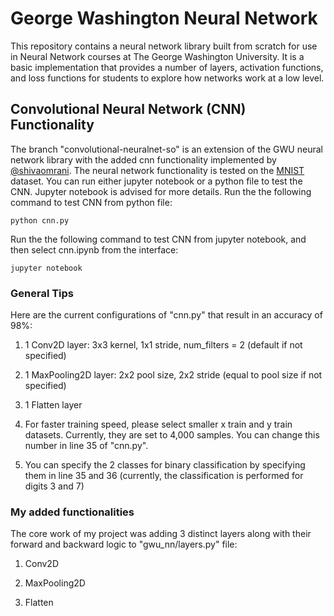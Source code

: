 # George Washington Neural Network
This repository contains a neural network library built from scratch for use in Neural Network courses at
The George Washington University. It is a basic implementation that provides a number of layers, activation
functions, and loss functions for students to explore how networks work at a low level.

## Convolutional Neural Network (CNN) Functionality
The branch "convolutional-neuralnet-so" is an extension of the GWU neural network library with the added cnn functionality implemented by [@shivaomrani](https://github.com/shivaomrani). The neural network functionality is tested on the [MNIST](http://yann.lecun.com/exdb/mnist/) dataset. You can run either jupyter notebook or a python file to test the CNN. Jupyter notebook is advised for more details. Run the the following command to test CNN from python file:

```
python cnn.py
```
Run the the following command to test CNN from jupyter notebook, and then select cnn.ipynb from the interface:

```
jupyter notebook
```


### General Tips
Here are the current configurations of "cnn.py" that result in an accuracy of 98%:

1) 1 Conv2D layer: 3x3 kernel, 1x1 stride, num_filters = 2 (default if not specified)

2) 1 MaxPooling2D layer: 2x2 pool size, 2x2 stride (equal to pool size if not specified)

3) 1 Flatten layer

4) For faster training speed, please select smaller x train and y train datasets. Currently, they are set to 4,000 samples. You can change this number in line 35 of "cnn.py".

5) You can specify the 2 classes for binary classification by specifying them in line 35 and 36 (currently, the classification is performed for digits 3 and 7)

### My added functionalities
The core work of my project was adding 3 distinct layers along with their forward and backward logic to "gwu_nn/layers.py" file:

1) Conv2D

2) MaxPooling2D

3) Flatten
